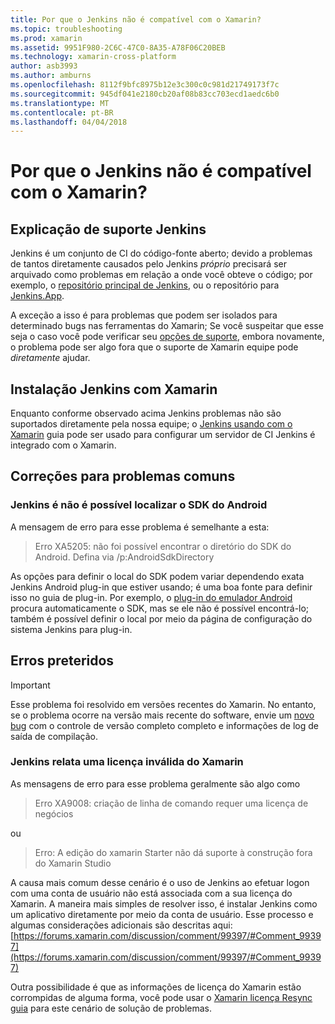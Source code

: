 ```yaml
---
title: Por que o Jenkins não é compatível com o Xamarin?
ms.topic: troubleshooting
ms.prod: xamarin
ms.assetid: 9951F980-2C6C-47C0-8A35-A78F06C20BEB
ms.technology: xamarin-cross-platform
author: asb3993
ms.author: amburns
ms.openlocfilehash: 8112f9bfc8975b12e3c300c0c981d21749173f7c
ms.sourcegitcommit: 945df041e2180cb20af08b83cc703ecd1aedc6b0
ms.translationtype: MT
ms.contentlocale: pt-BR
ms.lasthandoff: 04/04/2018
---
```

# <a name="why-isnt-jenkins-supported-by-xamarin"></a>Por que o Jenkins não é compatível com o Xamarin?

## <a name="jenkins-support-explanation"></a>Explicação de suporte Jenkins

Jenkins é um conjunto de CI do código-fonte aberto; devido a problemas de tantos diretamente causados pelo Jenkins *próprio* precisará ser arquivado como problemas em relação a onde você obteve o código; por exemplo, o [repositório principal de Jenkins](https://github.com/jenkinsci/jenkins), ou o repositório para [ Jenkins.App](https://github.com/stisti/jenkins-app).

A exceção a isso é para problemas que podem ser isolados para determinado bugs nas ferramentas do Xamarin; Se você suspeitar que esse seja o caso você pode verificar seu [opções de suporte](~/cross-platform/troubleshooting/support-options.md), embora novamente, o problema pode ser algo fora que o suporte de Xamarin equipe pode *diretamente* ajudar.

## <a name="setup-jenkins-with-xamarin"></a>Instalação Jenkins com Xamarin

Enquanto conforme observado acima Jenkins problemas não são suportados diretamente pela nossa equipe; o [Jenkins usando com o Xamarin](~/tools/ci/jenkins-walkthrough.md) guia pode ser usado para configurar um servidor de CI Jenkins é integrado com o Xamarin. 

## <a name="fixes-for-common-issues"></a>Correções para problemas comuns
### <a name="jenkins-is-unable-to-find-the-android-sdk"></a>Jenkins é não é possível localizar o SDK do Android

A mensagem de erro para esse problema é semelhante a esta:

> Erro XA5205: não foi possível encontrar o diretório do SDK do Android. Defina via /p:AndroidSdkDirectory

As opções para definir o local do SDK podem variar dependendo exata Jenkins Android plug-in que estiver usando; é uma boa fonte para definir isso no guia de plug-in. Por exemplo, o [plug-in do emulador Android](https://wiki.jenkins-ci.org/display/JENKINS/Android+Emulator+Plugin#AndroidEmulatorPlugin-Systemconfiguration) procura automaticamente o SDK, mas se ele não é possível encontrá-lo; também é possível definir o local por meio da página de configuração do sistema Jenkins para plug-in. 


## <a name="deprecated-errors"></a>Erros preteridos

> [!IMPORTANT]
> Esse problema foi resolvido em versões recentes do Xamarin. No entanto, se o problema ocorre na versão mais recente do software, envie um [novo bug](~/cross-platform/troubleshooting/questions/howto-file-bug.md) com o controle de versão completo completo e informações de log de saída de compilação.



### <a name="jenkins-reports-an-invalid-xamarin-license"></a>Jenkins relata uma licença inválida do Xamarin
As mensagens de erro para esse problema geralmente são algo como

> Erro XA9008: criação de linha de comando requer uma licença de negócios

ou

> Erro: A edição do xamarin Starter não dá suporte à construção fora do Xamarin Studio 

A causa mais comum desse cenário é o uso de Jenkins ao efetuar logon com uma conta de usuário não está associada com a sua licença do Xamarin. A maneira mais simples de resolver isso, é instalar Jenkins como um aplicativo diretamente por meio da conta de usuário. Esse processo e algumas considerações adicionais são descritas aqui: [https://forums.xamarin.com/discussion/comment/99397/#Comment_99397](https://forums.xamarin.com/discussion/comment/99397/#Comment_99397)

Outra possibilidade é que as informações de licença do Xamarin estão corrompidas de alguma forma, você pode usar o [Xamarin licença Resync guia](~/cross-platform/troubleshooting/legacy-licenses/resync-licenses.md) para este cenário de solução de problemas.


